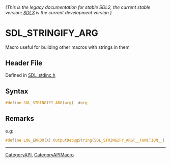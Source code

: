 ###### (This is the legacy documentation for stable SDL2, the current stable version; [SDL3](https://wiki.libsdl.org/SDL3/) is the current development version.)
# SDL_STRINGIFY_ARG

Macro useful for building other macros with strings in them

## Header File

Defined in [SDL_stdinc.h](https://github.com/libsdl-org/SDL/blob/SDL2/include/SDL_stdinc.h)

## Syntax

```c
#define SDL_STRINGIFY_ARG(arg)  #arg
```

## Remarks

e.g:

```c
#define LOG_ERROR(X) OutputDebugString(SDL_STRINGIFY_ARG(__FUNCTION__) ": " X "\n")
```

----
[CategoryAPI](CategoryAPI), [CategoryAPIMacro](CategoryAPIMacro)


